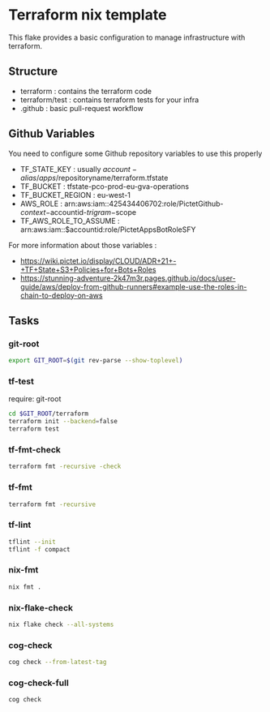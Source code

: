 # Terraform nix template

This flake provides a basic configuration to manage infrastructure with terraform.

## Structure

* terraform : contains the terraform code
* terraform/test : contains terraform tests for your infra
* .github : basic pull-request workflow

## Github Variables

You need to configure some Github repository variables to use this properly

* TF_STATE_KEY : usually $account-alias/apps/$repositoryname/terraform.tfstate
* TF_BUCKET : tfstate-pco-prod-eu-gva-operations
* TF_BUCKET_REGION : eu-west-1
* AWS_ROLE : arn:aws:iam::425434406702:role/PictetGithub-$context-$accountid-$trigram-$scope
* TF_AWS_ROLE_TO_ASSUME : arn:aws:iam::$accountid:role/PictetAppsBotRoleSFY

For more information about those variables :

* https://wiki.pictet.io/display/CLOUD/ADR+21+-+TF+State+S3+Policies+for+Bots+Roles
* https://stunning-adventure-2k47m3r.pages.github.io/docs/user-guide/aws/deploy-from-github-runners#example-use-the-roles-in-chain-to-deploy-on-aws

## Tasks

### git-root

```bash
export GIT_ROOT=$(git rev-parse --show-toplevel)
```

### tf-test

require: git-root

```bash 
cd $GIT_ROOT/terraform
terraform init --backend=false
terraform test
```

### tf-fmt-check

```bash
terraform fmt -recursive -check
```

### tf-fmt

```bash
terraform fmt -recursive
```

### tf-lint

```bash
tflint --init
tflint -f compact
```

### nix-fmt

```bash
nix fmt .
```

### nix-flake-check

```bash
nix flake check --all-systems
```

### cog-check

```bash
cog check --from-latest-tag
```

### cog-check-full

```bash
cog check
```

